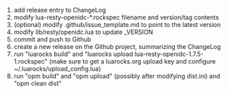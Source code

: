 1. add release entry to ChangeLog
2. modify lua-resty-openidc-*.rockspec filename and version/tag contents
3. (optional) modify .github/issue_template.md to point to the latest version
4. modify lib/resty/openidc.lua to update _VERSION
5. commit and push to Github
6. create a new release on the Github project, summarizing the ChangeLog
7. run "luarocks build" and "luarocks upload lua-resty-openidc-1.7.5-1.rockspec"
   (make sure to get a luarocks.org upload key and configure ~/.luarocks/upload_config.lua)
8. run "opm build" and "opm upload" (possibly after modifying dist.ini) and "opm clean dist"
